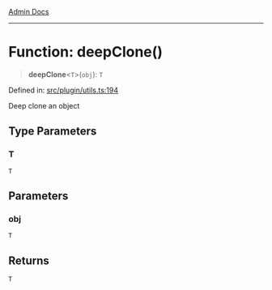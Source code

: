 [Admin Docs](/)

***

# Function: deepClone()

> **deepClone**\<`T`\>(`obj`): `T`

Defined in: [src/plugin/utils.ts:194](https://github.com/Sourya07/talawa-api/blob/aac5f782223414da32542752c1be099f0b872196/src/plugin/utils.ts#L194)

Deep clone an object

## Type Parameters

### T

`T`

## Parameters

### obj

`T`

## Returns

`T`
